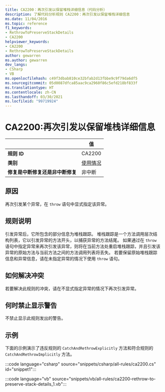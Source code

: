 ```yaml
---
title: CA2200：再次引发以保留堆栈详细信息（代码分析）
description: 了解代码分析规则 CA2200：再次引发以保留堆栈详细信息
ms.date: 11/04/2016
ms.topic: reference
f1_keywords:
- RethrowToPreserveStackDetails
- CA2200
helpviewer_keywords:
- CA2200
- RethrowToPreserveStackDetails
author: gewarren
ms.author: gewarren
dev_langs:
- CSharp
- VB
ms.openlocfilehash: c49f3dbab810ce32bfab2d13fbbe9c9f79da6df5
ms.sourcegitcommit: 05d0087dfca85aac9ca2960f86c5efd218bf833f
ms.translationtype: HT
ms.contentlocale: zh-CN
ms.lasthandoff: 03/30/2021
ms.locfileid: "99719924"
---
```

# <a name="ca2200-rethrow-to-preserve-stack-details"></a>CA2200:再次引发以保留堆栈详细信息

| | 值 |
|-|-|
| **规则 ID** |CA2200|
| **类别** |[使用情况](usage-warnings.md)|
| **修复是中断修复还是非中断修复** |非中断|

## <a name="cause"></a>原因

再次引发某个异常，在 `throw` 语句中显式指定该异常。

## <a name="rule-description"></a>规则说明

引发异常后，它所包含的部分信息为堆栈跟踪。 堆栈跟踪是一个方法调用层次结构列表，它以引发异常的方法开头，以捕获异常的方法结尾。 如果通过在 `throw` 语句中指定异常来再次引发该异常，则将在当前方法处重启堆栈跟踪，并且引发该异常的原始方法与当前方法之间的方法调用列表将丢失。 若要保留原始堆栈跟踪信息和异常信息，请在未指定异常的情况下使用 `throw` 语句。

## <a name="how-to-fix-violations"></a>如何解决冲突

若要解决此规则的冲突，请在不显式指定异常的情况下再次引发异常。

## <a name="when-to-suppress-warnings"></a>何时禁止显示警告

不禁止显示此规则发出的警告。

## <a name="example"></a>示例

下面的示例演示了违反规则的 `CatchAndRethrowExplicitly` 方法和符合规则的 `CatchAndRethrowImplicitly` 方法。

:::code language="csharp" source="snippets/csharp/all-rules/ca2200.cs" id="snippet1":::

:::code language="vb" source="snippets/vb/all-rules/ca2200-rethrow-to-preserve-stack-details_1.vb":::

